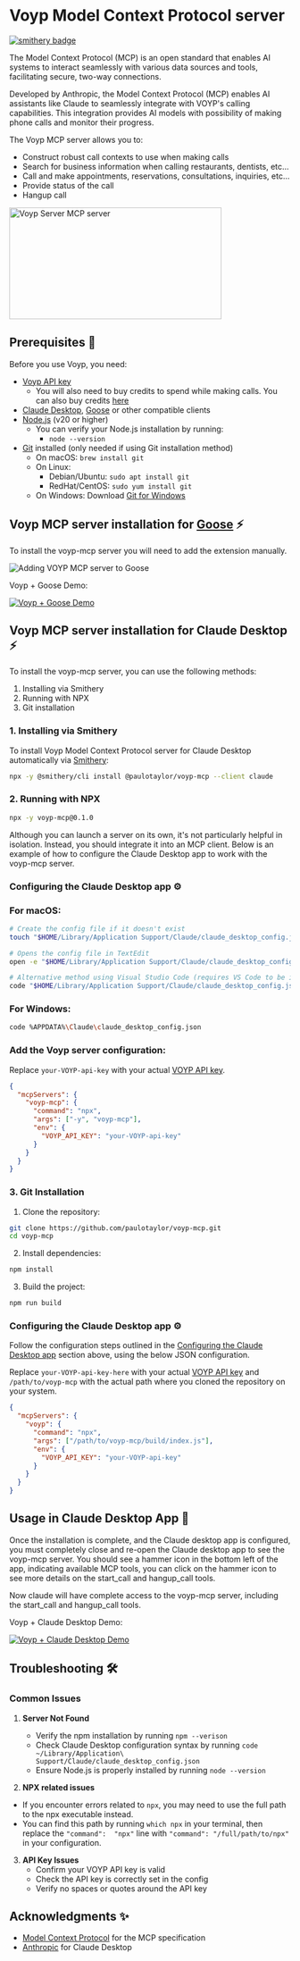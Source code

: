 # Voyp Model Context Protocol server

[![smithery badge](https://smithery.ai/badge/@paulotaylor/voyp-mcp)](https://smithery.ai/server/@paulotaylor/voyp-mcp)

The Model Context Protocol (MCP) is an open standard that enables AI systems to interact seamlessly with various data sources and tools, facilitating secure, two-way connections.

Developed by Anthropic, the Model Context Protocol (MCP) enables AI assistants like Claude to seamlessly integrate with VOYP's calling capabilities. This integration provides AI models with possibility of making phone calls and monitor their progress.

The Voyp MCP server allows you to:
- Construct robust call contexts to use when making calls
- Search for business information when calling restaurants, dentists, etc...
- Call and make appointments, reservations, consultations, inquiries, etc...
- Provide status of the call
- Hangup call

<a href="https://glama.ai/mcp/servers/nlah6xt0ml"><img width="380" height="200" src="https://glama.ai/mcp/servers/nlah6xt0ml/badge" alt="Voyp Server MCP server" /></a>

## Prerequisites 🔧

Before you use Voyp, you need:

- [Voyp API key](https://voyp.app/app.html)
  - You will also need to buy credits to spend while making calls. You can also buy credits [here](https://voyp.app/app.html)
- [Claude Desktop](https://claude.ai/download), [Goose](https://github.com/block/goose) or other compatible clients
- [Node.js](https://nodejs.org/) (v20 or higher)
  - You can verify your Node.js installation by running:
    - `node --version`
- [Git](https://git-scm.com/downloads) installed (only needed if using Git installation method)
  - On macOS: `brew install git`
  - On Linux: 
    - Debian/Ubuntu: `sudo apt install git`
    - RedHat/CentOS: `sudo yum install git`
  - On Windows: Download [Git for Windows](https://git-scm.com/download/win)

## Voyp MCP server installation for [Goose](https://github.com/block/goose) ⚡

To install the voyp-mcp server you will need to add the extension manually.

![Adding VOYP MCP server to Goose](./assets/voyp-goose-extension.png)

Voyp + Goose Demo:

[![Voyp + Goose Demo](./assets/voyp-goose.gif)](https://www.youtube.com/watch?v=mZaLncjvYOc)


## Voyp MCP server installation for Claude Desktop ⚡

To install the voyp-mcp server, you can use the following methods:
1. Installing via Smithery
2. Running with NPX 
3. Git installation

### 1. Installing via Smithery

To install Voyp Model Context Protocol server for Claude Desktop automatically via [Smithery](https://smithery.ai/server/@paulotaylor/voyp-mcp):

```bash
npx -y @smithery/cli install @paulotaylor/voyp-mcp --client claude
```

### 2. Running with NPX 

```bash
npx -y voyp-mcp@0.1.0   
```

Although you can launch a server on its own, it's not particularly helpful in isolation. Instead, you should integrate it into an MCP client. Below is an example of how to configure the Claude Desktop app to work with the voyp-mcp server.

### Configuring the Claude Desktop app ⚙️
### For macOS:

```bash
# Create the config file if it doesn't exist
touch "$HOME/Library/Application Support/Claude/claude_desktop_config.json"

# Opens the config file in TextEdit 
open -e "$HOME/Library/Application Support/Claude/claude_desktop_config.json"

# Alternative method using Visual Studio Code (requires VS Code to be installed)
code "$HOME/Library/Application Support/Claude/claude_desktop_config.json"
```

### For Windows:
```bash
code %APPDATA%\Claude\claude_desktop_config.json
```

### Add the Voyp server configuration:

Replace `your-VOYP-api-key` with your actual [VOYP API key](https://voyp.app/app.html).

```json
{
  "mcpServers": {
    "voyp-mcp": {
      "command": "npx",
      "args": ["-y", "voyp-mcp"],
      "env": {
        "VOYP_API_KEY": "your-VOYP-api-key"
      }
    }
  }
}
```

### 3. Git Installation

1. Clone the repository:
```bash
git clone https://github.com/paulotaylor/voyp-mcp.git
cd voyp-mcp
```

2. Install dependencies:
```bash
npm install
```

3. Build the project:
```bash
npm run build
```
### Configuring the Claude Desktop app ⚙️
Follow the configuration steps outlined in the [Configuring the Claude Desktop app](#configuring-the-claude-desktop-app-️) section above, using the below JSON configuration.

Replace `your-VOYP-api-key-here` with your actual [VOYP API key](https://voyp.app/app.html) and `/path/to/voyp-mcp` with the actual path where you cloned the repository on your system.

```json
{
  "mcpServers": {
    "voyp": {
      "command": "npx",
      "args": ["/path/to/voyp-mcp/build/index.js"],
      "env": {
        "VOYP_API_KEY": "your-VOYP-api-key"
      }
    }
  }
}
```

## Usage in Claude Desktop App 🎯

Once the installation is complete, and the Claude desktop app is configured, you must completely close and re-open the Claude desktop app to see the voyp-mcp server. You should see a hammer icon in the bottom left of the app, indicating available MCP tools, you can click on the hammer icon to see more details on the start_call and hangup_call tools.


Now claude will have complete access to the voyp-mcp server, including the start_call and hangup_call tools. 

Voyp + Claude Desktop Demo:

[![Voyp + Claude Desktop Demo](./assets/voyp-claude.gif)](https://www.youtube.com/watch?v=E0D1KqOBRuo)


## Troubleshooting 🛠️

### Common Issues

1. **Server Not Found**
   - Verify the npm installation by running `npm --verison`
   - Check Claude Desktop configuration syntax by running `code ~/Library/Application\ Support/Claude/claude_desktop_config.json`
   - Ensure Node.js is properly installed by running `node --version`
   
2. **NPX related issues**
  - If you encounter errors related to `npx`, you may need to use the full path to the npx executable instead. 
  - You can find this path by running `which npx` in your terminal, then replace the `"command":  "npx"` line with `"command": "/full/path/to/npx"` in your configuration.

3. **API Key Issues**
   - Confirm your VOYP API key is valid
   - Check the API key is correctly set in the config
   - Verify no spaces or quotes around the API key

## Acknowledgments ✨

- [Model Context Protocol](https://modelcontextprotocol.io) for the MCP specification
- [Anthropic](https://anthropic.com) for Claude Desktop
